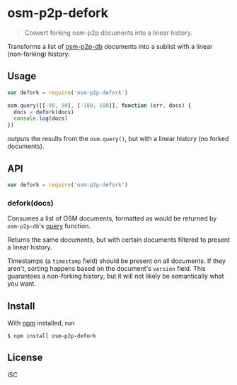 # osm-p2p-defork

> Convert forking osm-p2p documents into a linear history.

Transforms a list of [osm-p2p-db](https://github.com/digidem/osm-p2p-db/)
documents into a sublist with a linear (non-forking) history.

## Usage

```js
var defork = require('osm-p2p-defork')

osm.query([[-90, 90], [-180, 180]], function (err, docs) {
  docs = defork(docs)
  console.log(docs)
})
```

outputs the results from the `osm.query()`, but with a linear history (no forked
documents).

## API

```js
var defork = require('osm-p2p-defork')
```

### defork(docs)

Consumes a list of OSM documents, formatted as would be returned by
`osm-p2p-db`'s [query](https://github.com/digidem/osm-p2p-db/#osmqueryq-opts-cb)
function.

Returns the same documents, but with certain documents filtered to present a
linear history.

Timestamps (a `timestamp` field) should be present on all documents. If they
aren't, sorting happens based on the document's `version` field. This guarantees
a non-forking history, but it will not likely be semantically what you want.

## Install

With [npm](https://npmjs.org/) installed, run

```
$ npm install osm-p2p-defork
```

## License

ISC
